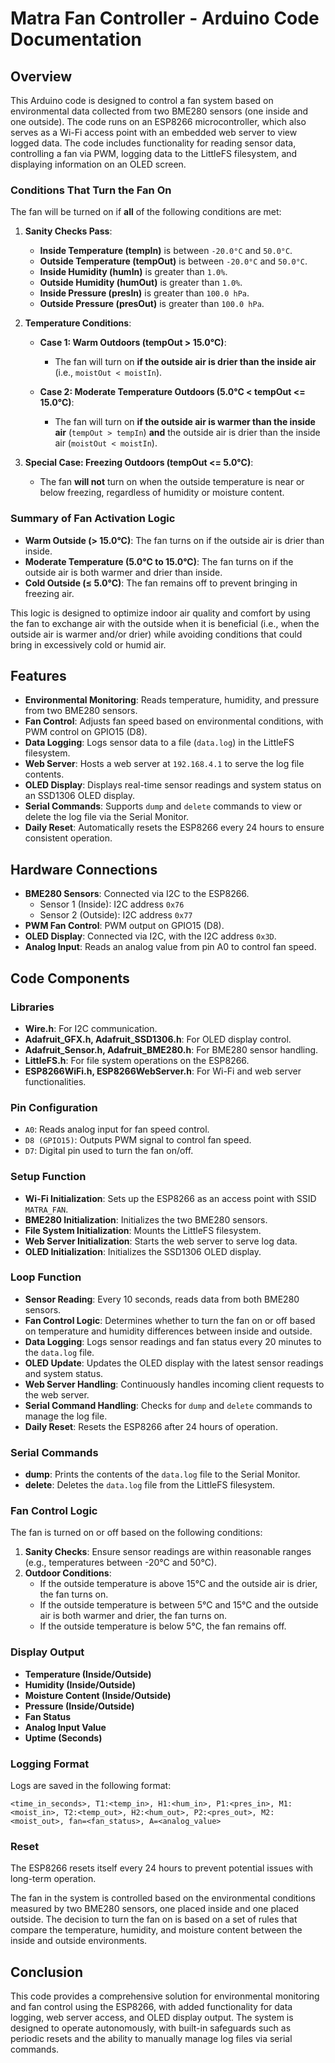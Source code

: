 # Matra Fan Controller - Arduino Code Documentation

## Overview

This Arduino code is designed to control a fan system based on environmental data collected from two BME280 sensors (one inside and one outside). The code runs on an ESP8266 microcontroller, which also serves as a Wi-Fi access point with an embedded web server to view logged data. The code includes functionality for reading sensor data, controlling a fan via PWM, logging data to the LittleFS filesystem, and displaying information on an OLED screen.


### Conditions That Turn the Fan On

The fan will be turned on if **all** of the following conditions are met:

1. **Sanity Checks Pass**:
   - **Inside Temperature (tempIn)** is between `-20.0°C` and `50.0°C`.
   - **Outside Temperature (tempOut)** is between `-20.0°C` and `50.0°C`.
   - **Inside Humidity (humIn)** is greater than `1.0%`.
   - **Outside Humidity (humOut)** is greater than `1.0%`.
   - **Inside Pressure (presIn)** is greater than `100.0 hPa`.
   - **Outside Pressure (presOut)** is greater than `100.0 hPa`.

2. **Temperature Conditions**:
   - **Case 1: Warm Outdoors (tempOut > 15.0°C)**:
     - The fan will turn on **if the outside air is drier than the inside air** (i.e., `moistOut < moistIn`).
   
   - **Case 2: Moderate Temperature Outdoors (5.0°C < tempOut <= 15.0°C)**:
     - The fan will turn on **if the outside air is warmer than the inside air** (`tempOut > tempIn`) **and** the outside air is drier than the inside air (`moistOut < moistIn`).

3. **Special Case: Freezing Outdoors (tempOut <= 5.0°C)**:
   - The fan **will not** turn on when the outside temperature is near or below freezing, regardless of humidity or moisture content.

### Summary of Fan Activation Logic

- **Warm Outside (> 15.0°C)**: The fan turns on if the outside air is drier than inside.
- **Moderate Temperature (5.0°C to 15.0°C)**: The fan turns on if the outside air is both warmer and drier than inside.
- **Cold Outside (≤ 5.0°C)**: The fan remains off to prevent bringing in freezing air.

This logic is designed to optimize indoor air quality and comfort by using the fan to exchange air with the outside when it is beneficial (i.e., when the outside air is warmer and/or drier) while avoiding conditions that could bring in excessively cold or humid air.

## Features

- **Environmental Monitoring**: Reads temperature, humidity, and pressure from two BME280 sensors.
- **Fan Control**: Adjusts fan speed based on environmental conditions, with PWM control on GPIO15 (D8).
- **Data Logging**: Logs sensor data to a file (`data.log`) in the LittleFS filesystem.
- **Web Server**: Hosts a web server at `192.168.4.1` to serve the log file contents.
- **OLED Display**: Displays real-time sensor readings and system status on an SSD1306 OLED display.
- **Serial Commands**: Supports `dump` and `delete` commands to view or delete the log file via the Serial Monitor.
- **Daily Reset**: Automatically resets the ESP8266 every 24 hours to ensure consistent operation.

## Hardware Connections

- **BME280 Sensors**: Connected via I2C to the ESP8266.
  - Sensor 1 (Inside): I2C address `0x76`
  - Sensor 2 (Outside): I2C address `0x77`
- **PWM Fan Control**: PWM output on GPIO15 (D8).
- **OLED Display**: Connected via I2C, with the I2C address `0x3D`.
- **Analog Input**: Reads an analog value from pin A0 to control fan speed.

## Code Components

### Libraries

- **Wire.h**: For I2C communication.
- **Adafruit_GFX.h, Adafruit_SSD1306.h**: For OLED display control.
- **Adafruit_Sensor.h, Adafruit_BME280.h**: For BME280 sensor handling.
- **LittleFS.h**: For file system operations on the ESP8266.
- **ESP8266WiFi.h, ESP8266WebServer.h**: For Wi-Fi and web server functionalities.

### Pin Configuration

- `A0`: Reads analog input for fan speed control.
- `D8 (GPIO15)`: Outputs PWM signal to control fan speed.
- `D7`: Digital pin used to turn the fan on/off.

### Setup Function

- **Wi-Fi Initialization**: Sets up the ESP8266 as an access point with SSID `MATRA_FAN`.
- **BME280 Initialization**: Initializes the two BME280 sensors.
- **File System Initialization**: Mounts the LittleFS filesystem.
- **Web Server Initialization**: Starts the web server to serve log data.
- **OLED Initialization**: Initializes the SSD1306 OLED display.

### Loop Function

- **Sensor Reading**: Every 10 seconds, reads data from both BME280 sensors.
- **Fan Control Logic**: Determines whether to turn the fan on or off based on temperature and humidity differences between inside and outside.
- **Data Logging**: Logs sensor readings and fan status every 20 minutes to the `data.log` file.
- **OLED Update**: Updates the OLED display with the latest sensor readings and system status.
- **Web Server Handling**: Continuously handles incoming client requests to the web server.
- **Serial Command Handling**: Checks for `dump` and `delete` commands to manage the log file.
- **Daily Reset**: Resets the ESP8266 after 24 hours of operation.

### Serial Commands

- **dump**: Prints the contents of the `data.log` file to the Serial Monitor.
- **delete**: Deletes the `data.log` file from the LittleFS filesystem.

### Fan Control Logic

The fan is turned on or off based on the following conditions:

1. **Sanity Checks**: Ensure sensor readings are within reasonable ranges (e.g., temperatures between -20°C and 50°C).
2. **Outdoor Conditions**:
   - If the outside temperature is above 15°C and the outside air is drier, the fan turns on.
   - If the outside temperature is between 5°C and 15°C and the outside air is both warmer and drier, the fan turns on.
   - If the outside temperature is below 5°C, the fan remains off.

### Display Output

- **Temperature (Inside/Outside)**
- **Humidity (Inside/Outside)**
- **Moisture Content (Inside/Outside)**
- **Pressure (Inside/Outside)**
- **Fan Status**
- **Analog Input Value**
- **Uptime (Seconds)**

### Logging Format

Logs are saved in the following format:
```
<time_in_seconds>, T1:<temp_in>, H1:<hum_in>, P1:<pres_in>, M1:<moist_in>, T2:<temp_out>, H2:<hum_out>, P2:<pres_out>, M2:<moist_out>, fan=<fan_status>, A=<analog_value>
```

### Reset

The ESP8266 resets itself every 24 hours to prevent potential issues with long-term operation.

The fan in the system is controlled based on the environmental conditions measured by two BME280 sensors, one placed inside and one placed outside. The decision to turn the fan on is based on a set of rules that compare the temperature, humidity, and moisture content between the inside and outside environments.


## Conclusion

This code provides a comprehensive solution for environmental monitoring and fan control using the ESP8266, with added functionality for data logging, web server access, and OLED display output. The system is designed to operate autonomously, with built-in safeguards such as periodic resets and the ability to manually manage log files via serial commands.

